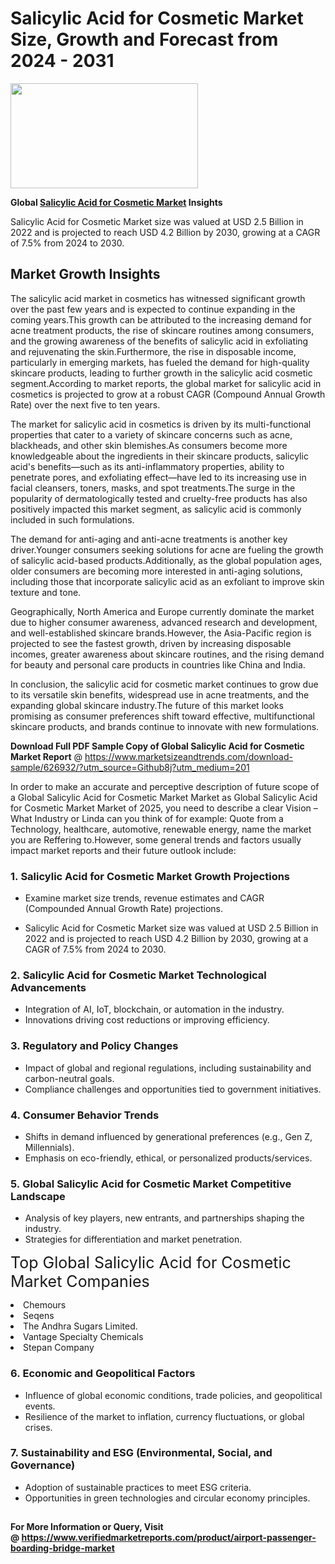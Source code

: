 <H1>Salicylic Acid for Cosmetic Market Size, Growth and Forecast from 2024 - 2031</H1><img class="aligncenter size-medium wp-image-584254" src="https://thirdeyenews.in/wp-content/uploads/2024/09/Global-Market-Research-300x168.jpeg" alt="" width="300" height="168" /><p><strong>Global&nbsp;<a href="https://www.marketsizeandtrends.com/download-sample/626932/?utm_source=Github8j?utm_medium=201">Salicylic Acid for Cosmetic Market</a> Insights</strong></p><p>Salicylic Acid for Cosmetic Market size was valued at USD 2.5 Billion in 2022 and is projected to reach USD 4.2 Billion by 2030, growing at a CAGR of 7.5% from 2024 to 2030.</p><p><h2>Market Growth Insights</h2> <p>The salicylic acid market in cosmetics has witnessed significant growth over the past few years and is expected to continue expanding in the coming years.This growth can be attributed to the increasing demand for acne treatment products, the rise of skincare routines among consumers, and the growing awareness of the benefits of salicylic acid in exfoliating and rejuvenating the skin.Furthermore, the rise in disposable income, particularly in emerging markets, has fueled the demand for high-quality skincare products, leading to further growth in the salicylic acid cosmetic segment.According to market reports, the global market for salicylic acid in cosmetics is projected to grow at a robust CAGR (Compound Annual Growth Rate) over the next five to ten years.</p> <p>The market for salicylic acid in cosmetics is driven by its multi-functional properties that cater to a variety of skincare concerns such as acne, blackheads, and other skin blemishes.As consumers become more knowledgeable about the ingredients in their skincare products, salicylic acid's benefits—such as its anti-inflammatory properties, ability to penetrate pores, and exfoliating effect—have led to its increasing use in facial cleansers, toners, masks, and spot treatments.The surge in the popularity of dermatologically tested and cruelty-free products has also positively impacted this market segment, as salicylic acid is commonly included in such formulations.</p> <p>The demand for anti-aging and anti-acne treatments is another key driver.Younger consumers seeking solutions for acne are fueling the growth of salicylic acid-based products.Additionally, as the global population ages, older consumers are becoming more interested in anti-aging solutions, including those that incorporate salicylic acid as an exfoliant to improve skin texture and tone.</p> <p>Geographically, North America and Europe currently dominate the market due to higher consumer awareness, advanced research and development, and well-established skincare brands.However, the Asia-Pacific region is projected to see the fastest growth, driven by increasing disposable incomes, greater awareness about skincare routines, and the rising demand for beauty and personal care products in countries like China and India.</p> <p>In conclusion, the salicylic acid for cosmetic market continues to grow due to its versatile skin benefits, widespread use in acne treatments, and the expanding global skincare industry.The future of this market looks promising as consumer preferences shift toward effective, multifunctional skincare products, and brands continue to innovate with new formulations.</p> <p><span class=""><strong>Download Full PDF Sample Copy of Global Salicylic Acid for Cosmetic Market Report</strong> @ <a href="https://www.marketsizeandtrends.com/download-sample/626932/?utm_source=Github8j?utm_medium=201" target="_blank">https://www.marketsizeandtrends.com/download-sample/626932/?utm_source=Github8j?utm_medium=201</a></span></p><p>In order to make an accurate and perceptive description of future scope of a Global&nbsp;Salicylic Acid for Cosmetic Market Market as Global&nbsp;Salicylic Acid for Cosmetic Market Market of 2025, you need to describe a clear Vision &ndash; What Industry or Linda can you think of for example: Quote from a Technology, healthcare, automotive, renewable energy, name the market you are Reffering to.However, some general trends and factors usually impact market reports and their future outlook include:</p><h3>1.&nbsp;<strong>Salicylic Acid for Cosmetic Market Growth Projections</strong></h3><ul><li>Examine market size trends, revenue estimates and CAGR (Compounded Annual Growth Rate) projections.</li><li><p>Salicylic Acid for Cosmetic Market size was valued at USD 2.5 Billion in 2022 and is projected to reach USD 4.2 Billion by 2030, growing at a CAGR of 7.5% from 2024 to 2030.</p></li></ul><h3>2.&nbsp;<strong>Salicylic Acid for Cosmetic Market Technological Advancements</strong></h3><ul><li>Integration of AI, IoT, blockchain, or automation in the industry.</li><li>Innovations driving cost reductions or improving efficiency.</li></ul><h3>3.&nbsp;<strong>Regulatory and Policy Changes</strong></h3><ul><li>Impact of global and regional regulations, including sustainability and carbon-neutral goals.</li><li>Compliance challenges and opportunities tied to government initiatives.</li></ul><h3>4.&nbsp;<strong>Consumer Behavior Trends</strong></h3><ul><li>Shifts in demand influenced by generational preferences (e.g., Gen Z, Millennials).</li><li>Emphasis on eco-friendly, ethical, or personalized products/services.</li></ul><h3>5.&nbsp;<strong>Global Salicylic Acid for Cosmetic Market Competitive Landscape</strong></h3><ul><li>Analysis of key players, new entrants, and partnerships shaping the industry.</li><li>Strategies for differentiation and market penetration.</li></ul><p data-pm-slice="1 1 []"><span style="color: inherit; font-family: inherit; font-size: 25px;">Top Global Salicylic Acid for Cosmetic Market Companies</span></p><div class="" data-test-id=""><p><li>Chemours</li><li> Seqens</li><li> The Andhra Sugars Limited.</li><li> Vantage Specialty Chemicals</li><li> Stepan Company</li></p></div><h3>6.&nbsp;<strong>Economic and Geopolitical Factors</strong></h3><ul><li>Influence of global economic conditions, trade policies, and geopolitical events.</li><li>Resilience of the market to inflation, currency fluctuations, or global crises.</li></ul><h3>7.&nbsp;<strong>Sustainability and ESG (Environmental, Social, and Governance)</strong></h3><ul><li>Adoption of sustainable practices to meet ESG criteria.</li><li>Opportunities in green technologies and circular economy principles.</li></ul><h2><strong style="font-size: 14px;">For More Information or Query, Visit @&nbsp;</strong><a style="background-color: #ffffff; font-size: 14px;" href="https://www.marketsizeandtrends.com/report/salicylic-acid-for-cosmetic-market/" target="_blank">https://www.verifiedmarketreports.com/product/airport-passenger-boarding-bridge-market</a></h2>